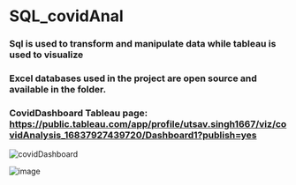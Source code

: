 # SQL_covidAnal
### Sql is used to transform and manipulate data while tableau is used to visualize
### Excel databases used in the project are open source and available in the folder.
### CovidDashboard Tableau page: https://public.tableau.com/app/profile/utsav.singh1667/viz/covidAnalysis_16837927439720/Dashboard1?publish=yes

![covidDashboard](https://github.com/dr-hofstadter/SQL_covidAnal/assets/67924279/0f5119b3-f3a5-4169-baa8-63fa9c230522)

![image](https://user-images.githubusercontent.com/67924279/235429692-6ca6539b-ea4a-4bfe-b669-e81dfa0c7988.png)

